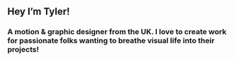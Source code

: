 <h2>Hey I’m Tyler!</h2>
<h3>A motion & graphic designer from the UK. I love to create work for passionate folks wanting to breathe visual life into their projects!</h3>
<!--<h3 align="center">Langs:</h3>
<p align="center">
  <img alt="HTML5" src="https://img.shields.io/badge/-HTML5-16162d?style=flat&logo=html5">
  <img alt="CSS3" src="https://img.shields.io/badge/-CSS3-16162d?style=flat&logo=css3">
  <img alt="JavaScript" src="https://img.shields.io/badge/-JavaScript-16162d?style=flat&logo=javascript">
</p>-->
